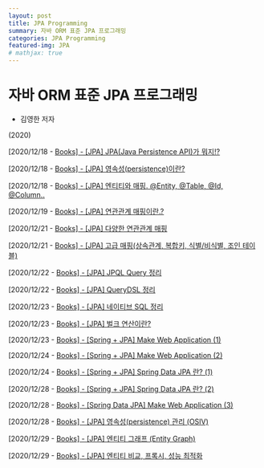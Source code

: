 ```yaml
---
layout: post
title: JPA Programming
summary: 자바 ORM 표준 JPA 프로그래밍
categories: JPA Programming
featured-img: JPA
# mathjax: true
---
```




# 자바 ORM 표준 JPA 프로그래밍

- 김영한 저자

(2020)

[2020/12/18 - [Books\] - [JPA] JPA(Java Persistence API)가 뭐지!?](https://data-make.tistory.com/608)

[2020/12/18 - [Books\] - [JPA] 영속성(persistence)이란?](https://data-make.tistory.com/609)

[2020/12/18 - [Books\] - [JPA] 엔티티와 매핑. @Entity, @Table, @Id, @Column..](https://data-make.tistory.com/610)

[2020/12/19 - [Books\] - [JPA] 연관관계 매핑이란.?](https://data-make.tistory.com/611)

[2020/12/21 - [Books\] - [JPA] 다양한 연관관계 매핑](https://data-make.tistory.com/612)

[2020/12/21 - [Books\] - [JPA] 고급 매핑(상속관계, 복합키, 식별/비식별, 조인 테이블)](https://data-make.tistory.com/613)

[2020/12/22 - [Books\] - [JPA] JPQL Query 정리](https://data-make.tistory.com/614)

[2020/12/22 - [Books\] - [JPA] QueryDSL 정리](https://data-make.tistory.com/615)

[2020/12/23 - [Books\] - [JPA] 네이티브 SQL 정리](https://data-make.tistory.com/616)

[2020/12/23 - [Books\] - [JPA] 벌크 연산이란?](https://data-make.tistory.com/617)

[2020/12/23 - [Books\] - [Spring + JPA] Make Web Application (1)](https://data-make.tistory.com/618)

[2020/12/24 - [Books\] - [Spring + JPA] Make Web Application (2)](https://data-make.tistory.com/619)

[2020/12/24 - [Books\] - [Spring + JPA] Spring Data JPA 란? (1)](https://data-make.tistory.com/621)

[2020/12/28 - [Books\] - [Spring + JPA] Spring Data JPA 란? (2)](https://data-make.tistory.com/622)

[2020/12/28 - [Books\] - [Spring Data JPA] Make Web Application (3)](https://data-make.tistory.com/626)

[2020/12/28 - [Books\] - [JPA] 영속성(persistence) 관리 (OSIV)](https://data-make.tistory.com/627)

[2020/12/29 - [Books\] - [JPA] 엔티티 그래프 (Entity Graph)](https://data-make.tistory.com/628)

[2020/12/29 - [Books\] - [JPA] 엔티티 비교, 프록시, 성능 최적화](https://data-make.tistory.com/629)

